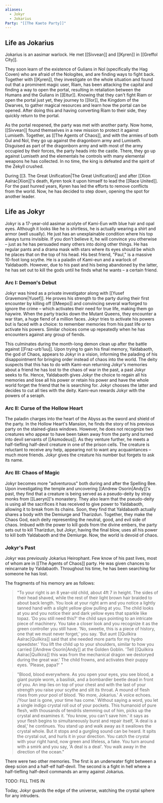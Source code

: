 ```yaml
---
aliases:
  - Jokyr
  - Jokarius
Party: "[[The Kaeto Party]]"
---
```

## Life as Jokarius

Jokarius is an aasimar warlock. He met [[Sivvean]] and [[Kyren]] in [[Greffol City]]. 

They soon learn of the existence of Gulians in Nol (specifically the Hag Coven) who are afraid of the Nologites, and are finding ways to fight back. Together with [[Kyren]], they investigate on the whole situation and found out that a prominent magic user, Riam, has been attacking the capital and finding a way to open the portal, resulting in retaliation between the Humans and the Gulians in [[Eitur]]. Knowing that they can't fight Riam or open the portal just yet, they journey to [[Ilor]], the Kingdom of the Dwarves, to gather magical resources and learn how the portal can be opened. After doing this and having converting Riam to their side, they quickly return to the portal.

As the portal reopened, the party was met with another party. Now home, [[Sivvean]] found themselves in a new mission to protect it against Lumiseth. Together, as [[The Agents of Chaos]], and with the armies of both Gul and Nol, they go up against the dragonborn army and Lumiseth. Disguised as part of the dragonborn army and with most of the army occupied by their forces, the party heads into the castle. There, they go up against Lumiseth and the elementals he controls with many elemental weapons he has collected. In no time, the king is defeated and the spirit of the Zekyll crushed.

During [[3. The Great Unification|The Great Unification]] and after [[Xion Aalrac|Xion]]'s death, Kyren took it upon himself to lead the [[Race United]]. For the past hunred years, Kyren has led the efforts to remove conflicts from the world. Now, he has decided to step down, opening the spot for another leader. 

## Life as Jokyr

Jokyr is a 17-year-old aasimar acolyte of Kami-Eun with blue hair and opal eyes. Although it looks like he is shirtless, he is actually wearing a shirt and armor (well usually). He just has an unexplainable condition where his top always turns invisible. If you don't believe it, he will convince you otherwise – just as he has persuaded many others into doing other things. He has regular pants and a drama mask with stars where its eyes should be which he places that on the top of his head. His best friend, "Paul," is a massive 10-foot long scythe. He is a paladin of Kami-eun and a warlock of Yaldabaoth. However, due to his past and his being abandoned by the latter, he has set out to kill the gods until he finds what he wants – a certain friend.

### Arc I: Demon's Debut

Jokyr was hired as a private investigator along with [[Yusef Gravemore|Yusef]]. He proves his strength to the party during their first encounter by killing off [[Meepo]] and convincing several warforged to ignore the crime – which activates their need for true life, making them go haywire. When the party tracks down the Mutant Queens, they encounter a war titan, a huge fiend of a million faces. Jokyr tries to activate his powers but is faced with a choice: to remember memories from his past life or to activate his powers. Similar choices come up repeatedly when he has encounters against any group of fiends.

This culminates during the month-long demon clean up after the battle against [[Fraz-urb'luu]]. Upon trying to gain his final memory, Yaldabaoth, the god of Chaos, appears to Jokyr in a vision, informing the palading of his disappointment for bringing order instead of chaos into the world. The deity suspects that this has to do with Kami-eun returning Jokyr's memories about a friend he has lost to the chaos of war in the past, a past Jokyr seeks to fix. Hence, Yaldabaoth gives Jokyr the choice to regain all his memories and lose all his power or retain his power and have the whole world forget the friend that he is searching for. Jokyr chooses the latter and decides to cut all ties with the deity. Kami-eun rewards Jokyr with the powers of a seraph.

### Arc II: Curse of the Hollow Heart

The paladin charges into the heart of the Abyss as the sword and shield of the party. In the Hollow Heart's Mansion, he finds the story of his previous party on the stained-glass windows. However, he does not recognize two creatures who appear to have been taken away from the party and turned into devil servants of [[Asmodeus]]. As they venture further, he meets a half-tiefling half-devil creature in one of the prison cells. The creature is reluctant to receive any help, appearing not to want any acquaintances – much more friends. Jokyr gives the creature his number but forgets to ask its name.

### Arc III: Chaos of Magic

Jokyr becomes more "adventurous" both during and after the Spelling Bee. Upon investigating the temple and uncovering [[Andrew Osorin|Andy]]'s past, they find that a creature is being served as a pseudo-deity by stray monks from [[Laeryn]]'s monastery. They also learn that the pseudo-deity is using all the sacrifices it has received to give power to Yaldabaoth, allowing it to break from its chains. Soon, they find that Yaldabaoth actually shares a body with the Demiurge and Tharizdun. Together, they make the Chaos God, each deity representing the neutral, good, and evil side of chaos. Imbued with the power to kill gods from the divine embers, the party sets out to kill Tharizdun, but Jokyr, having the final blow, uses all his power to kill both Yaldabaoth and the Demiurge. Now, the world is devoid of chaos.

### Jokyr's Past

Jokyr was previously Jokarius Heirophant. Few know of his past lives, most of whom are in [[The Agents of Chaos]] party. He was given chances to reincarnate by Yaldabaoth. Throughout his time, he has been searching for someone he has lost.

The fragments of his memory are as follows:

> "To your right is an 8 year-old child, about 4ft 7 in height. The sides of their head shaved, while the rest of their light brown hair braided to about back length. You look at your right arm and you notice a lightly tanned hand with a slight yellow glow pulling at you. The child looks at you and you notice their and dark yellow eyes that sparkle like topaz. 'Do you still need this?' the child says pointing to an intricate piece of machinery. You take a closer look and you recognize it as the green controller you still have. 'No, sweetie, this is a piece of history, one that we must never forget,' you say. 'But aunt [[Quilkira Aalrac|Quilkira]] said that she needed more parts for my hydro speedster.' You lift the child up to your shoulders, similar to how you carried [[Andrew Osorin|Andy]] at the Golden Goblin. 'Tell [[Quilkira Aalrac|Quilkira]] this was from the mechanical dragon we destoryed during the great war.' The child frowns, and activates their puppy eyes. 'Please, papa?' "

> "Blood, blood everywhere. As you open your eyes, you see blood, a giant purple worm, a basilisk, and a bombardier beetle dead in front of you. An imp lies on top of your chest and with the last of your strength you raise your scythe and slit its throat. A mound of flesh rises from _your_ pool of blood. 'No more, Jokarius.' A voice echoes. /Your last is gone, your time has come.' Without saying a word, you let a single indigo crystal roll out of your pockets. This humanoid of pure flesh, with thousands of tendrils stemming out of him, picks up the crystal and examines it. 'You know, you can't save him.' it says as your flesh begins to simultaneously burst and repair itself, 'A deal is a deal,' he continues. You stand up and walk away as it swallows the crystal whole. But it stops and a gurgling sound can be heard. It spits the crystal out, and hurls it in your direction. You catch the crystal with your right hand, now green and lifeless, a fake. You turn around with a smirk and you say, 'A deal is a deal'. You walk away in the direction of the ocean."

There were two other memories. The first is an underwater fight between a deep scion and a half-elf half-devil. The second is a fight in hell where a half-tiefling half-devil commands an army against Jokarius.

TODO: FILL THIS IN

Today, Jokyr guards the edge of the universe, watching the crystal sphere for any intruders. 